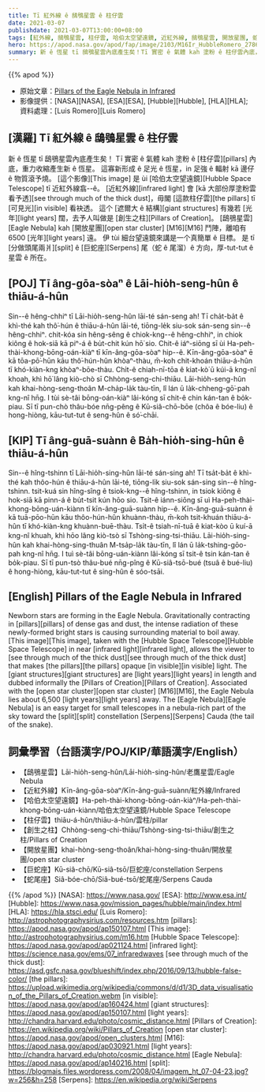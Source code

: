 ```yaml
---
title: Tī 紅外線 ê 鴟鴞星雲 ê 柱仔雲
date: 2021-03-07
publishdate: 2021-03-07T13:00:00+08:00
tags: [紅外線, 鴟鴞星雲, 柱仔雲, 哈伯太空望遠鏡, 近紅外線, 鴟鴞星雲, 開放星團, 蛇尾座]
hero: https://apod.nasa.gov/apod/fap/image/2103/M16Ir_HubbleRomero_2786.jpg
summary: 新 ê 恆星 tī 鴟鴞星雲內底產生矣！Tī 實密 ê 氣體 kah 塗粉 ê 柱仔雲內底，重力收縮產生新 ê 恆星。
---
```


{{% apod %}}

- 原始文章：[Pillars of the Eagle Nebula in Infrared](https://apod.nasa.gov/apod/ap210307.html)
- 影像提供：[NASA][NASA], [ESA][ESA], [Hubble][Hubble], [HLA][HLA]; 資料處理：[Luis Romero][Luis Romero]


## [漢羅] Tī 紅外線 ê 鴟鴞星雲 ê 柱仔雲
新 ê 恆星 tī 鴟鴞星雲內底產生矣！
Tī 實密 ê 氣體 kah 塗粉 ê [柱仔雲][pillars] 內底，重力收縮產生新 ê 恆星。
這寡新形成 ê 足光 ê 恆星，in 足強 ê 輻射 kā 邊仔 ê 物質滾予燒。
[這个影像][This image] 是 ùi [哈伯太空望遠鏡][Hubble Space Telescope] tī 近紅外線翕--ê。
[近紅外線][infrared light] 會 [kā 大部份厚塗粉雲看予透][see through much of the thick dust]，毋閣 [這款柱仔雲][the pillars] tī [可見光][in visible] 看袂透。
這个 [遮爾大 ê 結構][giant structures] 有幾若 [光年][light years] 闊，去予人叫做是 [創生之柱][Pillars of Creation]。
[鴟鴞星雲][Eagle Nebula] kah [開放星團][open star cluster] [M16][M16] 鬥陣，離咱有 6500 [光年][light years] 遠。
伊 tùi 細台望遠鏡來講是一个真簡單 ê 目標。
是 tī [分做頭尾兩爿][split] ê [巨蛇座][Serpens] 尾（蛇 ê 尾溜）ê 方向，厚-tut-tut ê 星雲 ê 所在。

## [POJ] Tī âng-gōa-sòaⁿ ê Lāi-hio̍h-seng-hûn ê thiāu-á-hûn

Sin--ê hêng-chhiⁿ tī Lāi-hio̍h-seng-hûn lāi-té sán-seng ah!
Tī cha̍t-ba̍t ê khì-thé kah thô͘-hún ê thiāu-á-hûn lāi-té, tiōng-le̍k siu-sok sán-seng sin--ê hêng-chhiⁿ.
chit-kóa sin hêng-sêng ê chiok-kng--ê hêng-chhiⁿ, in chiok kiông ê hok-siā kā piⁿ-á ê bu̍t-chit kún hō͘ sio.
Chit-ê iáⁿ-siōng sī ùi Ha-peh-thài-khong-bōng-oán-kiàⁿ tī kīn-âng-gōa-sòaⁿ hip--ê.
Kīn-âng-gōa-sòaⁿ ē kā tōa-pō͘-hūn kāu thô͘-hún-hûn khòaⁿ-thàu, m̄-koh chit-khoán thiāu-á-hûn tī khó-kiàn-kng khòaⁿ-bōe-thàu.
Chi̍t-ê chiah-nī-tōa ê kiat-kò͘ ū kúi-ā kng-nî khoah, khì hō͘ lâng kiò-chò sī Chhòng-seng-chi-thiāu.
Lāi-hio̍h-seng-hûn kah khai-hòng-seng-thoân M-cha̍p-la̍k tàu-tīn, lî lán ū la̍k-chheng-gō͘-pah kng-nî hn̄g.
I tùi sè-tâi bōng-oán-kiàⁿ lâi-kóng sī chit-ê chin kán-tan ê bo̍k-piau.
Sī tī pun-chò thâu-bóe nn̄g-pêng ê Kū-siâ-chō-bōe (chôa ê bóe-liu) ê hong-hiòng, kāu-tut-tut ê seng-hûn ê só͘-chāi.

## [KIP] Tī âng-guā-suànn ê Ba̍h-hio̍h-sing-hûn ê thiāu-á-hûn

Sin--ê hîng-tshinn tī Lāi-hio̍h-sing-hûn lāi-té sán-sing ah!
Tī tsa̍t-ba̍t ê khì-thé kah thôo-hún ê thiāu-á-hûn lāi-té, tiōng-li̍k siu-sok sán-sing sin--ê hîng-tshinn.
tsit-kuá sin hîng-sîng ê tsiok-kng--ê hîng-tshinn, in tsiok kiông ê hok-siā kā pinn-á ê bu̍t-tsit kún hōo sio.
Tsit-ê iánn-siōng sī uì Ha-peh-thài-khong-bōng-uán-kiànn tī kīn-âng-guā-suànn hip--ê.
Kīn-âng-guā-suànn ē kā tuā-pōo-hūn kāu thôo-hún-hûn khuànn-thàu, m̄-koh tsit-khuán thiāu-á-hûn tī khó-kiàn-kng khuànn-buē-thàu.
Tsi̍t-ê tsiah-nī-tuā ê kiat-kòo ū kuí-ā kng-nî khuah, khì hōo lâng kiò-tsò sī Tshòng-sing-tsi-thiāu.
Lāi-hio̍h-sing-hûn kah khai-hòng-sing-thuân M-tsa̍p-la̍k tàu-tīn, lî lán ū la̍k-tshing-gōo-pah kng-nî hn̄g.
I tuì sè-tâi bōng-uán-kiànn lâi-kóng sī tsit-ê tsin kán-tan ê bo̍k-piau.
Sī tī pun-tsò thâu-bué nn̄g-pîng ê Kū-siâ-tsō-bué (tsuâ ê bué-liu) ê hong-hiòng, kāu-tut-tut ê sing-hûn ê sóo-tsāi.

## [English] Pillars of the Eagle Nebula in Infrared

Newborn stars are forming in the Eagle Nebula. Gravitationally contracting in [pillars][pillars] of dense gas and dust, the intense radiation of these newly-formed bright stars is causing surrounding material to boil away. [This image][This image], taken with the [Hubble Space Telescope][Hubble Space Telescope] in near [infrared light][infrared light], allows the viewer to [see through much of the thick dust][see through much of the thick dust] that makes [the pillars][the pillars] opaque [in visible][in visible] light. The [giant structures][giant structures] are [light years][light years] in length and dubbed informally the [Pillars of Creation][Pillars of Creation]. Associated with the [open star cluster][open star cluster] [M16][M16], the Eagle Nebula lies about 6,500 [light years][light years] away. The [Eagle Nebula][Eagle Nebula] is an easy target for small telescopes in a nebula-rich part of the sky toward the [split][split] constellation [Serpens][Serpens] Cauda (the tail of the snake).

## 詞彙學習（台語漢字/POJ/KIP/華語漢字/English）

- 【鴟鴞星雲】Lāi-hio̍h-seng-hûn/Lāi-hio̍h-sing-hûn/老鷹星雲/Eagle Nebula
- 【近紅外線】Kīn-âng-gōa-sòaⁿ/Kīn-âng-guā-suànn/紅外線/Infrared
- 【哈伯太空望遠鏡】Ha-peh-thài-khong-bōng-oán-kiàⁿ/Ha-peh-thài-khong-bōng-uán-kiànn/哈伯太空望遠鏡/Hubble Space Telescope
- 【柱仔雲】thiāu-á-hûn/thiāu-á-hûn/雲柱/pillar
- 【創生之柱】Chhòng-seng-chi-thiāu/Tshòng-sing-tsi-thiāu/創生之柱/Pillars of Creation
- 【開放星團】khai-hòng-seng-thoân/khai-hòng-sing-thuân/開放星團/open star cluster
- 【巨蛇座】Kū-siâ-chō/Kū-siâ-tsō/巨蛇座/constellation Serpens
- 【蛇尾座】Siâ-bóe-chō/Siâ-bué-tsō/蛇尾座/Serpens Cauda

{{% /apod %}}
[NASA]: https://www.nasa.gov/
[ESA]: http://www.esa.int/
[Hubble]: https://www.nasa.gov/mission_pages/hubble/main/index.html
[HLA]: https://hla.stsci.edu/
[Luis Romero]: http://astrophotographysirius.com/resources.htm
[pillars]: https://apod.nasa.gov/apod/ap150107.html
[This image]: http://astrophotographysirius.com/m16.htm
[Hubble Space Telescope]: https://apod.nasa.gov/apod/ap021124.html
[infrared light]: https://science.nasa.gov/ems/07_infraredwaves
[see through much of the thick dust]: https://asd.gsfc.nasa.gov/blueshift/index.php/2016/09/13/hubble-false-color/
[the pillars]: https://upload.wikimedia.org/wikipedia/commons/d/d1/3D_data_visualisation_of_the_Pillars_of_Creation.webm
[in visible]: https://apod.nasa.gov/apod/ap160424.html
[giant structures]: https://apod.nasa.gov/apod/ap150107.html
[light years]: http://chandra.harvard.edu/photo/cosmic_distance.html
[Pillars of Creation]: https://en.wikipedia.org/wiki/Pillars_of_Creation
[open star cluster]: https://apod.nasa.gov/apod/open_clusters.html
[M16]: https://apod.nasa.gov/apod/ap030921.html
[light years]: http://chandra.harvard.edu/photo/cosmic_distance.html
[Eagle Nebula]: https://apod.nasa.gov/apod/ap140216.html
[split]: https://blogmais.files.wordpress.com/2008/04/imagem_ht_07-04-23.jpg?w=256&h=258
[Serpens]: https://en.wikipedia.org/wiki/Serpens
